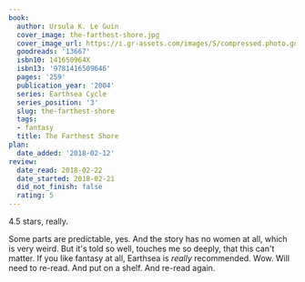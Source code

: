 ```yaml
---
book:
  author: Ursula K. Le Guin
  cover_image: the-farthest-shore.jpg
  cover_image_url: https://i.gr-assets.com/images/S/compressed.photo.goodreads.com/books/1388200537l/13667.jpg
  goodreads: '13667'
  isbn10: 141650964X
  isbn13: '9781416509646'
  pages: '259'
  publication_year: '2004'
  series: Earthsea Cycle
  series_position: '3'
  slug: the-farthest-shore
  tags:
  - fantasy
  title: The Farthest Shore
plan:
  date_added: '2018-02-12'
review:
  date_read: 2018-02-22
  date_started: 2018-02-21
  did_not_finish: false
  rating: 5
---
```


4.5 stars, really.

Some parts are predictable, yes. And the story has no women at all, which is very weird. But it's told so well, touches me so deeply, that this can't matter. If you like fantasy at all, Earthsea is *really* recommended. Wow. Will need to re-read. And put on a shelf. And re-read again.
